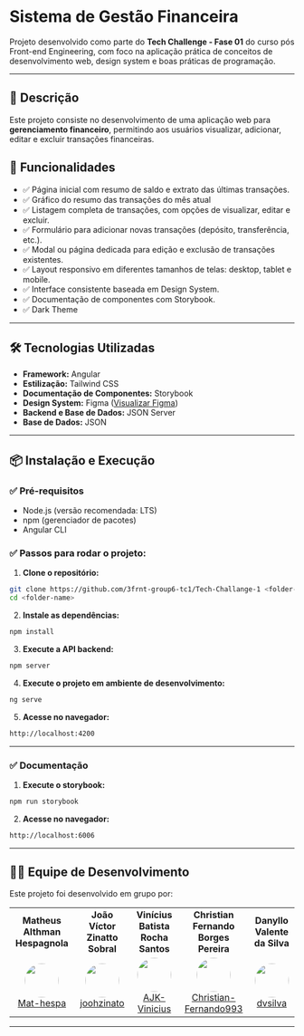 # Sistema de Gestão Financeira

Projeto desenvolvido como parte do **Tech Challenge - Fase 01** do curso pós Front-end Engineering, com foco na aplicação prática de conceitos de desenvolvimento web, design system e boas práticas de programação.

---

## 📝 Descrição

Este projeto consiste no desenvolvimento de uma aplicação web para **gerenciamento financeiro**, permitindo aos usuários visualizar, adicionar, editar e excluir transações financeiras.

## 🎯 Funcionalidades

- ✅ Página inicial com resumo de saldo e extrato das últimas transações.
- ✅ Gráfico do resumo das transações do mês atual
- ✅ Listagem completa de transações, com opções de visualizar, editar e excluir.
- ✅ Formulário para adicionar novas transações (depósito, transferência, etc.).
- ✅ Modal ou página dedicada para edição e exclusão de transações existentes.
- ✅ Layout responsivo em diferentes tamanhos de telas: desktop, tablet e mobile.
- ✅ Interface consistente baseada em Design System.
- ✅ Documentação de componentes com Storybook.
- ✅ Dark Theme

---

## 🛠️ Tecnologias Utilizadas

- **Framework:** Angular
- **Estilização:** Tailwind CSS
- **Documentação de Componentes:** Storybook
- **Design System:** Figma ([Visualizar Figma](https://www.figma.com/design/x4g46ODcpZOemqLp0FYOlO/Bytebank?node-id=0-1&p=f))
- **Backend e Base de Dados:** JSON Server
- **Base de Dados:** JSON

---

## 📦 Instalação e Execução

### ✅ Pré-requisitos

- Node.js (versão recomendada: LTS)
- npm (gerenciador de pacotes)
- Angular CLI

### ✅ Passos para rodar o projeto:

1. **Clone o repositório:**

```bash
git clone https://github.com/3frnt-group6-tc1/Tech-Challange-1 <folder-name>
cd <folder-name>
```

2. **Instale as dependências:**

```bash
npm install
```

3. **Execute a API backend:**

```bash
npm server
```

4. **Execute o projeto em ambiente de desenvolvimento:**

```bash
ng serve
```

5. **Acesse no navegador:**

```bash
http://localhost:4200
```

---

### ✅ Documentação

1. **Execute o storybook:**

```bash
npm run storybook
```

2. **Acesse no navegador:**

```bash
http://localhost:6006
```

---

## 🧑‍💻 Equipe de Desenvolvimento

Este projeto foi desenvolvido em grupo por:

<table>
  <tr>
    <td align="center"><b>Matheus Althman Hespagnola</b></td>
    <td align="center"><b>João Víctor Zinatto Sobral</b></td>
    <td align="center"><b>Vinícius Batista Rocha Santos</b></td>
    <td align="center"><b>Christian Fernando Borges Pereira</b></td>
    <td align="center"><b>Danyllo Valente da Silva</b></td>
  </tr>
  <tr>
    <td align="center">
      <a href="https://github.com/Mat-hespa">
        <img src="https://github.com/Mat-hespa.png" width="60" height="60" style="border-radius:50%"><br/>
        Mat-hespa
      </a>
    </td>
    <td align="center">
      <a href="https://github.com/joohzinato">
        <img src="https://github.com/joohzinato.png" width="60" height="60" style="border-radius:50%"><br/>
        joohzinato
      </a>
    </td>
    <td align="center">
      <a href="https://github.com/AJK-Vinicius">
        <img src="https://github.com/AJK-Vinicius.png" width="60" height="60" style="border-radius:50%"><br/>
        AJK-Vinicius
      </a>
    </td>
    <td align="center">
      <a href="https://github.com/Christian-Fernando993">
        <img src="https://github.com/Christian-Fernando993.png" width="60" height="60" style="border-radius:50%"><br/>
        Christian-Fernando993
      </a>
    </td>
    <td align="center">
      <a href="https://github.com/dvsilva">
        <img src="https://github.com/dvsilva.png" width="60" height="60" style="border-radius:50%"><br/>
        dvsilva
      </a>
    </td>
  </tr>
</table>

---
